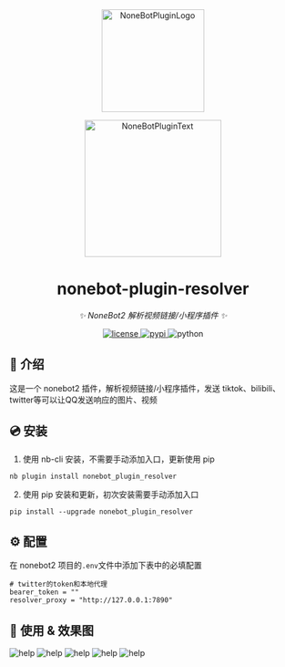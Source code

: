 <div align="center">
  <a href="https://v2.nonebot.dev/store"><img src="https://github.com/A-kirami/nonebot-plugin-template/blob/resources/nbp_logo.png" width="180" height="180" alt="NoneBotPluginLogo"></a>
  <br>
  <p><img src="https://github.com/A-kirami/nonebot-plugin-template/blob/resources/NoneBotPlugin.svg" width="240" alt="NoneBotPluginText"></p>
</div>

<div align="center">

# nonebot-plugin-resolver

_✨ NoneBot2 解析视频链接/小程序插件 ✨_


<a href="./LICENSE">
    <img src="https://img.shields.io/github/license/owner/nonebot-plugin-example.svg" alt="license">
</a>
<a href="https://pypi.python.org/pypi/nonebot-plugin-example">
    <img src="https://img.shields.io/pypi/v/nonebot-plugin-example.svg" alt="pypi">
</a>
<img src="https://img.shields.io/badge/python-3.8+-blue.svg" alt="python">

</div>

## 📖 介绍

这是一个 nonebot2 插件，解析视频链接/小程序插件，发送 tiktok、bilibili、twitter等可以让QQ发送响应的图片、视频

## 💿 安装

1. 使用 nb-cli 安装，不需要手动添加入口，更新使用 pip

```
nb plugin install nonebot_plugin_resolver
```

2. 使用 pip 安装和更新，初次安装需要手动添加入口

```
pip install --upgrade nonebot_plugin_resolver
```

## ⚙️ 配置

在 nonebot2 项目的`.env`文件中添加下表中的必填配置

```
# twitter的token和本地代理
bearer_token = ""
resolver_proxy = "http://127.0.0.1:7890"
```

## 🎉 使用 & 效果图
![help](./img/example.png)
![help](./img/example2.png)
![help](./img/example3.png)
![help](./img/example4.png)
![help](./img/example5.png)

